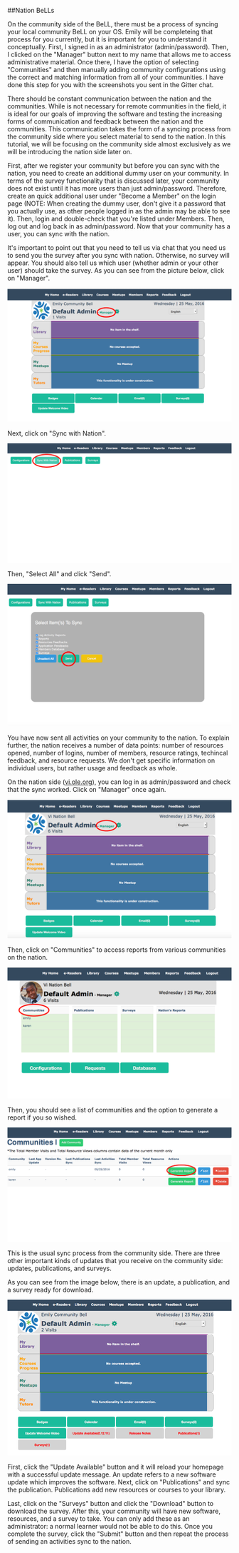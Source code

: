 ##Nation BeLLs

On the community side of the BeLL, there must be a process of syncing your local community BeLL on your OS. Emily will be completeing that process for you currently, but it is important for you to understand it conceptually. First, I signed in as an administrator (admin/password). Then, I clicked on the "Manager" button next to my name that allows me to access administrative material. Once there, I have the option of selecting "Communities" and then manually adding community configurations using the correct and matching information from all of your communities. I have done this step for you with the screenshots you sent in the Gitter chat.

There should be constant communication between the nation and the communities. While is not necessary for remote communities in the field, it is ideal for our goals of improving the software and testing the increasing forms of communication and feedback between the nation and the communities. This communication takes the form of a syncing process from the community side where you select material to send to the nation. In this tutorial, we will be focusing on the community side almost exclusively as we will be introducing the nation side later on. 

First, after we register your community but before you can sync with the nation, you need to create an additional dummy user on your community. In terms of the survey functionality that is discussed later, your community does not exist until it has more users than just admin/password. Therefore, create an quick additional user under "Become a Member" on the login page (NOTE: When creating the dummy user, don't give it a password that you actually use, as other people logged in as the admin may be able to see it). Then, login and double-check that you're listed under Members. Then, log out and log back in as admin/password. Now that your community has a user, you can sync with the nation.
 
It's important to point out that you need to tell us via chat that you need us to send you the survey after you sync with nation. Otherwise, no survey will appear. You should also tell us which user (whether admin or your other user) should take the survey. As you can see from the picture below, click on "Manager".

![Clicking on "Manager"](/ll_CC/pages/uploads/images/nation.md1.png)

Next, click on "Sync with Nation".

![Clicking on "Sync with Nation"](/ll_CC/pages/uploads/images/nation.md2.png)

Then, "Select All" and click "Send".

![Clicking on "Select All" and "Send"](/ll_CC/pages/uploads/images/nation.md3.png)

You have now sent all activities on your community to the nation. To explain further, the nation receives a number of data points: number of resources opened, number of logins, number of members, resource ratings, techincal feedback, and resource requests. We don't get specific information on individual users, but rather usage and feedback as whole. 

On the nation side ([vi.ole.org](http://vi.ole.org)), you can log in as admin/password and check that the sync worked. Click on "Manager" once again.

![Clicking on "Manager" after logging in on the nation](/ll_CC/pages/uploads/images/nation.md4.png)

Then, click on "Communities" to access reports from various communities on the nation.

![Clicking on "Communities"](/ll_CC/pages/uploads/images/nation.md5.png)

Then, you should see a list of communities and the option to generate a report if you so wished.

![Generate Report](/ll_CC/pages/uploads/images/nation.md6.png)

This is the usual sync process from the community side. There are three other important kinds of updates that you receive on the community side: updates, publications, and surveys.  

As you can see from the image below, there is an update, a publication, and a survey ready for download. 

![Update, Publication, and Survey ready from the nation](/ll_CC/pages/uploads/images/nation.md7.png)

First, click the "Update Available" button and it will reload your homepage with a successful update message. An update refers to a new software update which improves the software. Next, click on "Publications" and sync the publication. Publications add new resources or courses to your library. 

Last, click on the "Surveys" button and click the "Download" button to download the survey. After this, your community will have new software, resources, and a survey to take. You can only add these as an administrator: a normal learner would not be able to do this. Once you complete the survey, click the "Submit" button and then repeat the process of sending an activities sync to the nation.
